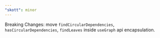 ```yaml
---
"skott": minor
---
```


Breaking Changes: move `findCircularDependencies`, `hasCircularDependencies`, `findLeaves` inside `useGraph` api encapsulation.
